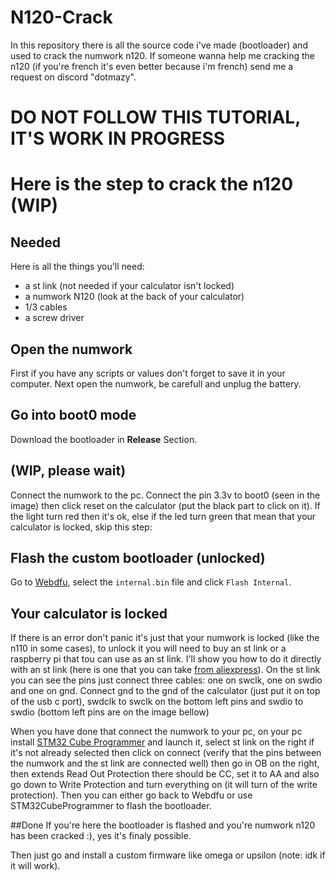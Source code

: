 # N120-Crack
In this repository there is all the source code i've made (bootloader) and used to crack the numwork n120.
If someone wanna help me cracking the n120 (if you're french it's even better because i'm french) send me a request on discord "dotmazy".

# DO NOT FOLLOW THIS TUTORIAL, IT'S WORK IN PROGRESS

# Here is the step to crack the n120 (WIP)

## Needed

Here is all the things you'll need:
- a st link (not needed if your calculator isn't locked)
- a numwork N120 (look at the back of your calculator)
- 1/3 cables
- a screw driver

## Open the numwork

First if you have any scripts or values don't forget to save it in your computer.
Next open the numwork, be carefull and unplug the battery.

## Go into boot0 mode
Download the bootloader in **Release** Section.
## (WIP, please wait)
Connect the numwork to the pc.
Connect the pin 3.3v to boot0 (seen in the image) then click reset on the calculator (put the black part to click on it). If the light turn red then it's ok, else if the led turn green that mean that your calculator is locked, skip this step:

## Flash the custom bootloader (unlocked)
Go to [Webdfu](https://ti-planet.github.io/webdfu_numworks/n0110/), select the `internal.bin` file and click `Flash Internal`.

## Your calculator is locked
If there is an error don't panic it's just that your numwork is locked (like the n110 in some cases), to unlock it you will need to buy an st link or a raspberry pi that tou can use as an st link. I'll show you how to do it directly with an st link (here is one that you can take [from aliexpress](https://fr.aliexpress.com/item/1005005273159580.html?src=google&pdp_npi=4%40dis!EUR!2.31!2.31!!!!!%40!12000032440955298!ppc!!!&src=google&albch=shopping&acnt=248-630-5778&isdl=y&slnk=&plac=&mtctp=&albbt=Google_7_shopping&aff_platform=google&aff_short_key=UneMJZVf&gclsrc=aw.ds&&albagn=888888&&ds_e_adid=&ds_e_matchtype=&ds_e_device=m&ds_e_network=x&ds_e_product_group_id=&ds_e_product_id=fr1005005273159580&ds_e_product_merchant_id=559096839&ds_e_product_country=FR&ds_e_product_language=fr&ds_e_product_channel=online&ds_e_product_store_id=&ds_url_v=2&albcp=20180143335&albag=&isSmbAutoCall=false&needSmbHouyi=false&gad_source=1&gclid=CjwKCAiAtNK8BhBBEiwA8wVt98MMo_ckNx27aYHsyJgSvaeyl5_o8L3p0y5lY9wqSC2Fe72sFBr3OBoCVFcQAvD_BwE)).
On the st link you can see the pins just connect three cables: one on swclk, one on swdio and one on gnd. Connect gnd to the gnd of the calculator (just put it on top of the usb c port), swdclk to swclk on the bottom left pins and swdio to swdio (bottom left pins are on the image bellow)

When you have done that connect the numwork to your pc, on your pc install [STM32 Cube Programmer](https://www.st.com/en/development-tools/stm32cubeprog.html) and launch it, select st link on the right if it's not already selected then click on connect (verify that the pins between the numwork and the st link are connected well) then go in OB on the right, then extends Read Out Protection there should be CC, set it to AA and also go down to Write Protection and turn everything on (it will turn of the write protection). Then you can either go back to Webdfu or use STM32CubeProgrammer to flash the bootloader.

##Done
If you're here the bootloader is flashed and you're numwork n120 has been cracked :), yes it's finaly possible.

Then just go and install a custom firmware like omega or upsilon (note: idk if it will work).

